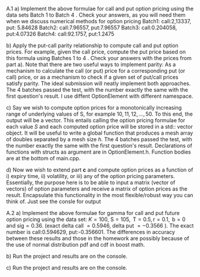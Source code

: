 A.1
a) Implement the above formulae for call and put option pricing using the data sets Batch 1 to Batch 4 . Check your answers, as you will need them when we discuss numerical methods for option pricing
Batch1: call:2,13337, put: 5.84628
Batch2: call:7.96557, put:7.96557
Batch3: call:0.204058, put:4.07326
Batch4: call:92.1757, put:1.2475

b) Apply the put-call parity relationship to compute call and put option prices. For example, given the call price, compute the put price based on this formula using Batches 1 to 4 . Check your answers with the prices from part a). Note that there are two useful ways to implement parity: As a mechanism to calculate the call (or put) price for a corresponding put (or call) price, or as a mechanism to check if a given set of put/call prices satisfy parity. The ideal submission will neatly implement both approaches.
The 4 batches passed the test, with the number exactly the same with the first question's result. I use diffent OptionElement with different namespace.

c) Say we wish to compute option prices for a monotonically increasing range of underlying values of S, for example $10,11,12, \ldots, 50$. To this end, the output will be a vector. This entails calling the option pricing formulae for each value $S$ and each computed option price will be stored in a std:: vector<double> object. It will be useful to write a global function that produces a mesh array of doubles separated by a mesh size $h$.
The 4 batches passed the test, with the number exactly the same with the first question's result. Declarations of functions with structs as argument are in OptionElement.h. Function bodies are at the bottom of main.cpp.

d) Now we wish to extend part $\mathbf{c}$ and compute option prices as a function of i) expiry time, ii) volatility, or iii) any of the option pricing parameters. Essentially, the purpose here is to be able to input a matrix (vector of vectors) of option parameters and receive a matrix of option prices as the result. Encapsulate this functionality in the most flexible/robust way you can think of.
Just see the consle for output


A.2
a) Implement the above formulae for gamma for call and put future option pricing using the data set: $K=100$, $\mathrm{S}=105, \mathrm{~T}=0.5, \mathrm{r}=0.1, \mathrm{~b}=0$ and $\mathrm{sig}=0.36$. (exact delta call $=0.5946$, delta put $=-0.3566$ ).
The exact number is call:0.594629, put:-0.356601. The differences in accuracy between these results and those in the homework are possibly because of the use of normal distribution pdf and cdf in boost math.

b)
Run the project and results are on the console.

c)
Run the project and results are on the console.